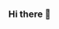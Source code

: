 ### Hi there 👋

<!--
**fajarcahyadiputra/fajarcahyadiputra** is a ✨ _special_ ✨ repository because its `README.md` (this file) appears on your GitHub profile.

Here are some ideas to get you started:

- 🔭 I’m currently working on : 

   ~ in my home
   
- 🌱 I’m currently learning 

   ~ Nodejs
   ~ PHP
   ~ Javascript
   ~ Java
   ~ ReactJS
   ~ Laravel
   ~ COdeigniter
   ~ Microservices
   ~ Docker
   
- 💬 Ask me about

  ~ You can Ask to me About Anything, if i can help i'll help
  
- 📫 How to reach me:

  ~ Email     : fajarcahyadiputra@gmail.com
  ~ Instagram : @fajarcahyadii_
  ~ Facebook  : fajar cahyadiputra
